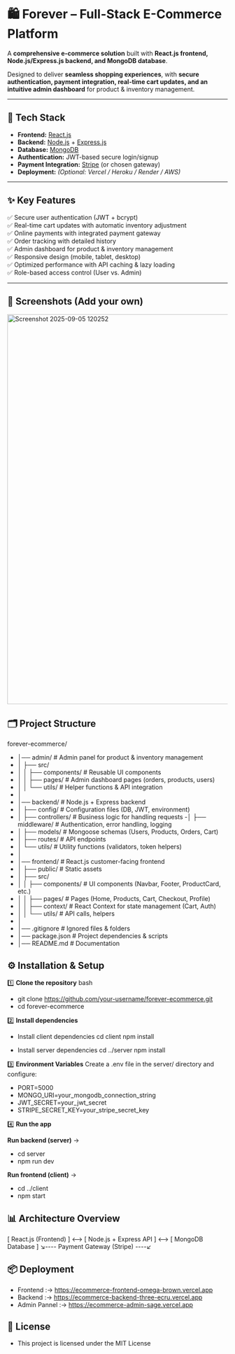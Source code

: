 # 🛍️ Forever – Full-Stack E-Commerce Platform

A **comprehensive e-commerce solution** built with **React.js frontend, Node.js/Express.js backend, and MongoDB database**.  

Designed to deliver **seamless shopping experiences**, with **secure authentication, payment integration, real-time cart updates, and an intuitive admin dashboard** for product & inventory management.

---

## 🚀 Tech Stack

- **Frontend:** [React.js](https://reactjs.org/)  
- **Backend:** [Node.js](https://nodejs.org/) + [Express.js](https://expressjs.com/)  
- **Database:** [MongoDB](https://www.mongodb.com/)  
- **Authentication:** JWT-based secure login/signup  
- **Payment Integration:** [Stripe](https://stripe.com/) (or chosen gateway)  
- **Deployment:** *(Optional: Vercel / Heroku / Render / AWS)*  

---

## ✨ Key Features

✅ Secure user authentication (JWT + bcrypt)  
✅ Real-time cart updates with automatic inventory adjustment  
✅ Online payments with integrated payment gateway  
✅ Order tracking with detailed history  
✅ Admin dashboard for product & inventory management  
✅ Responsive design (mobile, tablet, desktop)  
✅ Optimized performance with API caching & lazy loading  
✅ Role-based access control (User vs. Admin)  

---

## 📸 Screenshots (Add your own)

<img width="1794" height="891" alt="Screenshot 2025-09-05 120252" src="https://github.com/user-attachments/assets/ccf1d20c-bd0d-416e-a214-7fda705e99be" />

## 🗂️ Project Structure

forever-ecommerce/
- │── admin/ # Admin panel for product & inventory management
- │ ├── src/
- │ │ ├── components/ # Reusable UI components
- │ │ ├── pages/ # Admin dashboard pages (orders, products, users)
- │ │ └── utils/ # Helper functions & API integration
- │
- │── backend/ # Node.js + Express backend
- │ ├── config/ # Configuration files (DB, JWT, environment)
- │ ├── controllers/ # Business logic for handling requests
-│ ├── middleware/ # Authentication, error handling, logging
- │ ├── models/ # Mongoose schemas (Users, Products, Orders, Cart)
- │ ├── routes/ # API endpoints
- │ └── utils/ # Utility functions (validators, token helpers)
- │
- │── frontend/ # React.js customer-facing frontend
- │ ├── public/ # Static assets
- │ ├── src/
- │ │ ├── components/ # UI components (Navbar, Footer, ProductCard, etc.)
- │ │ ├── pages/ # Pages (Home, Products, Cart, Checkout, Profile)
- │ │ ├── context/ # React Context for state management (Cart, Auth)
- │ │ └── utils/ # API calls, helpers
- │
- │── .gitignore # Ignored files & folders
- │── package.json # Project dependencies & scripts
- │── README.md # Documentation

## ⚙️ Installation & Setup

1️⃣ **Clone the repository**
bash
- git clone https://github.com/your-username/forever-ecommerce.git
- cd forever-ecommerce

2️⃣ **Install dependencies**

- Install client dependencies
cd client
npm install

- Install server dependencies
cd ../server
npm install

3️⃣ **Environment Variables**
Create a .env file in the server/ directory and configure:

- PORT=5000
- MONGO_URI=your_mongodb_connection_string
- JWT_SECRET=your_jwt_secret
- STRIPE_SECRET_KEY=your_stripe_secret_key

4️⃣ **Run the app**

**Run backend (server)** ->
- cd server
- npm run dev

**Run frontend (client)** ->
- cd ../client
- npm start

## 📊 Architecture Overview
[ React.js (Frontend) ]  <-->  [ Node.js + Express API ]  <-->  [ MongoDB Database ]
                   ↘---- Payment Gateway (Stripe) ----↙

## 📦 Deployment

- Frontend :-> https://ecommerce-frontend-omega-brown.vercel.app
- Backend :-> https://ecommerce-backend-three-ecru.vercel.app
- Admin Pannel :-> https://ecommerce-admin-sage.vercel.app

## 📜 License

- This project is licensed under the MIT License


